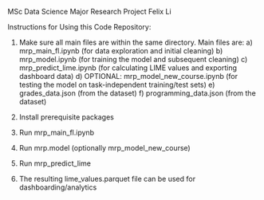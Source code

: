 MSc Data Science Major Research Project
Felix Li

Instructions for Using this Code Repository:

1. Make sure all main files are within the same directory. Main files are:
    a) mrp_main_fl.ipynb (for data exploration and initial cleaning) 
    b) mrp_model.ipynb (for training the model and subsequent cleaning)
    c) mrp_predict_lime.ipynb (for calculating LIME values and exporting dashboard data)
    d) OPTIONAL: mrp_model_new_course.ipynb (for testing the model on task-independent training/test sets)
    e) grades_data.json (from the dataset)
    f) programming_data.json (from the dataset)

2. Install prerequisite packages

3. Run mrp_main_fl.ipynb

4. Run mrp.model (optionally mrp_model_new_course)

5. Run mrp_predict_lime

6. The resulting lime_values.parquet file can be used for dashboarding/analytics